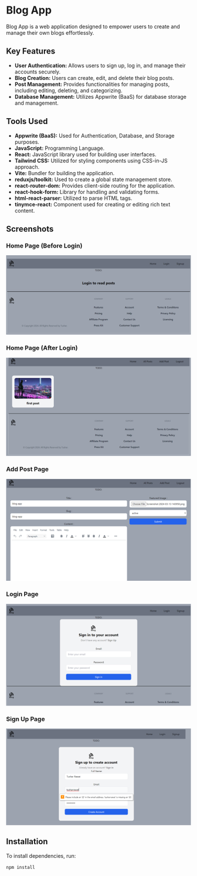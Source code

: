 # Blog App

Blog App is a web application designed to empower users to create and manage their own blogs effortlessly.

## Key Features

- **User Authentication:** Allows users to sign up, log in, and manage their accounts securely.
- **Blog Creation:** Users can create, edit, and delete their blog posts.
- **Post Management:** Provides functionalities for managing posts, including editing, deleting, and categorizing.
- **Database Management:** Utilizes Appwrite (BaaS) for database storage and management.

## Tools Used

- **Appwrite (BaaS):** Used for Authentication, Database, and Storage purposes.
- **JavaScript:** Programming Language.
- **React:** JavaScript library used for building user interfaces.
- **Tailwind CSS:** Utilized for styling components using CSS-in-JS approach.
- **Vite:** Bundler for building the application.
- **reduxjs/toolkit:** Used to create a global state management store.
- **react-router-dom:** Provides client-side routing for the application.
- **react-hook-form:** Library for handling and validating forms.
- **html-react-parser:** Utilized to parse HTML tags.
- **tinymce-react:** Component used for creating or editing rich text content.

## Screenshots

### Home Page (Before Login)
![Home Page (Before Login)](ss/HomeBeforeLogin.png)

### Home Page (After Login)
![Home Page (After Login)](ss/HomeAfterLogin.png)

### Add Post Page
![Add Post Page](ss/AddPost.png)

### Login Page
![Login Page](ss/Login.png)

### Sign Up Page
![Sign Up Page](ss/SignUp.png)

## Installation

To install dependencies, run:

```bash
npm install
